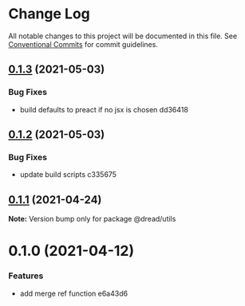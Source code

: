 # Change Log

All notable changes to this project will be documented in this file.
See [Conventional Commits](https://conventionalcommits.org) for commit guidelines.

## [0.1.3](/compare/@dread/utils@0.1.2...@dread/utils@0.1.3) (2021-05-03)


### Bug Fixes

* build defaults to preact if no jsx is chosen dd36418





## [0.1.2](/compare/@dread/utils@0.1.1...@dread/utils@0.1.2) (2021-05-03)


### Bug Fixes

* update build scripts c335675





## [0.1.1](/compare/@dread/utils@0.1.0...@dread/utils@0.1.1) (2021-04-24)

**Note:** Version bump only for package @dread/utils





# 0.1.0 (2021-04-12)


### Features

* add merge ref function e6a43d6
